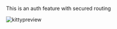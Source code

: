 This is an auth feature with secured routing


![kittypreview](https://user-images.githubusercontent.com/95955095/198991404-c8eff2c6-14b1-42c6-bc2f-6d0b00e38a29.gif)
